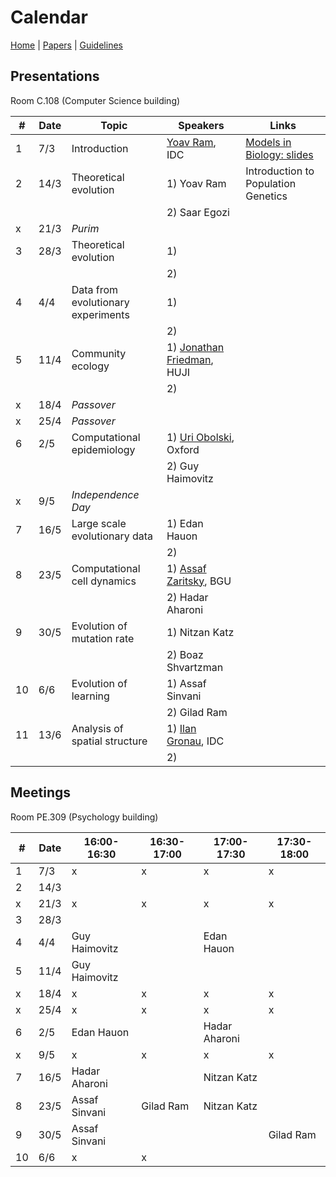 # Calendar

[Home](README.md) | [Papers](papers.md) | [Guidelines](guidelines.md)

## Presentations
Room C.108 (Computer Science building)

|   #   |   Date    |   Topic               |   Speakers    | Links |
|-------|-----------|-----------------------|---------------|-------|
|   1   |   7/3     | Introduction          | [Yoav Ram](http://www.yoavram.com), IDC | [Models in Biology: slides](https://speakerdeck.com/yoavram/models-in-biology-or-biology-is-more-theoretical-than-physics)|
|   2   |   14/3    | Theoretical evolution | 1) Yoav Ram   | Introduction to Population Genetics
|       |           |                       | 2) Saar Egozi |
|   x   |   21/3    | *Purim*               |
|   3   |   28/3    | Theoretical evolution | 1)
|       |           |                       | 2) 
|   4   |   4/4     | Data from evolutionary experiments | 1) 
|       |           |                                    | 2)
|   5   |   11/4    | Community ecology   | 1) [Jonathan Friedman](https://www.friedmanlab.net), HUJI
|       |           |                       | 2) 
|   x   |   18/4    | *Passover*            |
|   x   |   25/4    | *Passover*            |
|   6   |   2/5     | Computational epidemiology     | 1) [Uri Obolski](https://www.eeid.ox.ac.uk/content/dr-uri-obolski), Oxford
|       |           |                                | 2) Guy Haimovitz
|   x   |   9/5     | *Independence Day*    |
|   7   |   16/5    | Large scale evolutionary data  | 1) Edan Hauon
|       |           |                                | 2) 
|   8   |   23/5    | Computational cell dynamics    | 1) [Assaf Zaritsky](https://www.assafzaritsky.com), BGU
|       |           |                                | 2) Hadar Aharoni
|   9   |   30/5    | Evolution of mutation rate     | 1) Nitzan Katz
|       |           |                                | 2) Boaz Shvartzman
|   10  |   6/6     | Evolution of learning | 1) Assaf Sinvani
|       |           |                       | 2) Gilad Ram
|   11  |   13/6    | Analysis of spatial structure  | 1) [Ilan Gronau](http://www.faculty.idc.ac.il/igronau/), IDC
|       |           |                       | 2) 

## Meetings 
Room PE.309 (Psychology building)

|   #   |   Date    | 16:00-16:30 | 16:30-17:00 | 17:00-17:30 | 17:30-18:00 |
|-------|-----------|-------------|-------------|-------------|-------------|
|   1   |   7/3     | x  | x | x  | x |
|   2   |   14/3    |    |   |    |   | 
|   x   |   21/3    | x  | x | x  | x |
|   3   |   28/3    |    |   |    |   | 
|   4   |   4/4     | Guy Haimovitz | | Edan Hauon |
|   5   |   11/4    | Guy Haimovitz | | | |
|   x   |   18/4    | x  | x | x | x |
|   x   |   25/4    | x  | x | x | x |
|   6   |   2/5     | Edan Hauon |   | Hadar Aharoni | |
|   x   |   9/5     | x  | x | x | x |
|   7   |   16/5    |Hadar Aharoni | |  Nitzan Katz | |
|   8   |   23/5    | Assaf Sinvani | Gilad Ram | Nitzan Katz | |
|   9   |   30/5    | Assaf Sinvani | | | Gilad Ram|
|   10  |   6/6     | x | x | | |


